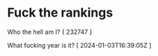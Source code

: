 # Fuck the rankings

Who the hell am I?
{ 232747 }

What fucking year is it?
[ 2024-01-03T16:39:05Z ]
